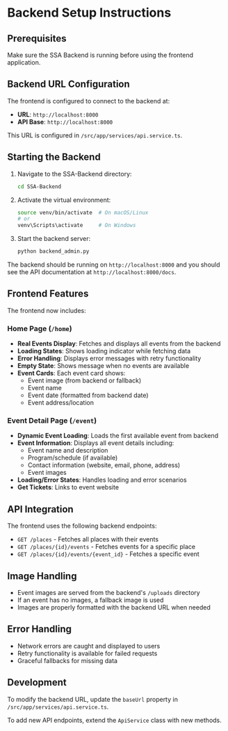 # Backend Setup Instructions

## Prerequisites

Make sure the SSA Backend is running before using the frontend application.

## Backend URL Configuration

The frontend is configured to connect to the backend at:
- **URL**: `http://localhost:8000`
- **API Base**: `http://localhost:8000`

This URL is configured in `/src/app/services/api.service.ts`.

## Starting the Backend

1. Navigate to the SSA-Backend directory:
   ```bash
   cd SSA-Backend
   ```

2. Activate the virtual environment:
   ```bash
   source venv/bin/activate  # On macOS/Linux
   # or
   venv\Scripts\activate     # On Windows
   ```

3. Start the backend server:
   ```bash
   python backend_admin.py
   ```

The backend should be running on `http://localhost:8000` and you should see the API documentation at `http://localhost:8000/docs`.

## Frontend Features

The frontend now includes:

### Home Page (`/home`)
- **Real Events Display**: Fetches and displays all events from the backend
- **Loading States**: Shows loading indicator while fetching data
- **Error Handling**: Displays error messages with retry functionality
- **Empty State**: Shows message when no events are available
- **Event Cards**: Each event card shows:
  - Event image (from backend or fallback)
  - Event name
  - Event date (formatted from backend date)
  - Event address/location

### Event Detail Page (`/event`)
- **Dynamic Event Loading**: Loads the first available event from backend
- **Event Information**: Displays all event details including:
  - Event name and description
  - Program/schedule (if available)
  - Contact information (website, email, phone, address)
  - Event images
- **Loading/Error States**: Handles loading and error scenarios
- **Get Tickets**: Links to event website

## API Integration

The frontend uses the following backend endpoints:

- `GET /places` - Fetches all places with their events
- `GET /places/{id}/events` - Fetches events for a specific place
- `GET /places/{id}/events/{event_id}` - Fetches a specific event

## Image Handling

- Event images are served from the backend's `/uploads` directory
- If an event has no images, a fallback image is used
- Images are properly formatted with the backend URL when needed

## Error Handling

- Network errors are caught and displayed to users
- Retry functionality is available for failed requests
- Graceful fallbacks for missing data

## Development

To modify the backend URL, update the `baseUrl` property in `/src/app/services/api.service.ts`.

To add new API endpoints, extend the `ApiService` class with new methods.
